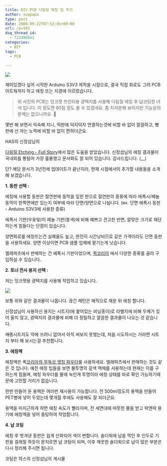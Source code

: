 ```yaml
---
title: DIY-PCB 다림질 에칭 팁 추가
author: suapapa
type: post
date: 2008-09-22T07:52:01+00:00
url: /p=103
dsq_thread_id:
  - 722490441
categories:
  - DIY
tags:
  - PCB

---
```

![](https://asset.homin.dev/blog/2008/09/diy_pcb.webp)

재미있겠다 싶어 시작한 Arduino S3V3 제작을 시점으로, 결국 직접 회로도 그려 PCB 아트웍까지 하고 에칭 뜨는 지경에 이르렀습니다.

> 위 사진의 PCB는 잉크젯 프린터용 광택지를 사용해 다림질 에칭 후 납코팅한 녀석 입니다. 이 정도면 90점 정도 줄 수 있겠네요. 좀 지저분해 보이지만 기능상의 문제는 없으니까요. 🙂

몇번 해 보면서 익숙해 지니, 떡판에 덕지덕지 연결하는것에 비할 바 없이 깔끔하고, 빵판에 선 까는 노력에 비할 바 없이 편하더군요.

HAS의 신정섭님의 

[다림질 Etching - Full Story](http://www.headphoneamp.co.kr/bbs/zboard.php?id=diy_sijosae&#038;page=1&#038;sn1=&#038;divpage=1&#038;sn=off&#038;ss=on&#038;sc=on&#038;select_arrange=headnum&#038;desc=asc&#038;no=236)에서 많은 도움을 받았습니다. 신정섭님의 애칭 결과물이 국내외를 통털어 가장 훌륭했고 문서화도 잘 되어 있습니다. 감사드립니다. (__)

단? 해당 문서가 3년전에 업데이트가 끝난지라, 현재 시점에서의 추가할 내용들을 소개해 보겠습니다.

**1. 동판 선택 :**

에칭에 사용할 동판은 절연판에 동막을 잎힌 판으로 절연판의 종류에 따라 에폭시/페놀 동막이 한쪽면에만 있는지 여부에 따라 단면/양면으로 나뉩니다. (ex. 단면 에폭시 동판 - Arduino S3V3에 사용한 종류)

에폭시 기판(우윳빛)이 페놀 기판(똥색)에 비해 예쁘고 견고한 반면, 알맞은 크기로 재단하는게 힘들다는 단점이 있습니다.

양면회로를 에칭뜨는건 실패율도 높고, 완전히 시간낭비므로 같은 가격이라도 단면 동판을 사용하세요. 양면 이상이면 PCB 샘플 업체에 맡기는게 낫습니다.

엘레파츠에서 판매하는 건 에폭시 기판이었으며, [퀵코리아](http://www.quick-korea.com/goods_list.php?Index=640) 에서 다양한 종류를 골라 구입하실 수 있습니다.

**2. 토너 전사 용지 선택 :**

저는 잉크젯용 광택지를 사용해 작업하고 있습니다.

![](https://asset.homin.dev/blog/2008/09/toner_transfer_with_glossy_paper.webp)

보통 위와 같은 결과물이 나옵니다. 끊긴 패턴은 매직으로 채운 뒤 에칭 합니다.

신정섭님이 사용하신 용지는 시트지(에 붙어있는 비닐종이)로 라벨지에 비해 두께가 있어 울지 않고, 광택지의 결과물에 비해 더 정밀하고 깔끔한 결과물이 나오는 것 같습니다.

<strike>개똥</strike>시트지도 약에 쓰려니 없어서 아직 써보지 못했는데, 처음 시도하시는 거라면 시트지 부터 해 보시는걸 추천합니다.

**3. 에칭액**

에칭액은 퀵[코리아의 무독성 엣칭 파우더](http://www.quick-korea.com/goods_detail.php?goodsIdx=2918)를 사용하세요. 엘레파츠에서 판매하는 것도 같은 것 입니다. 예전 에칭 팁들을 보면 불투명의 갈색 액체를 사용하는데 현재는 이를 구하는게 힘들며, 에칭 파우더를 물에 녹인게 투명이라 에칭 상태를 바로 확인 가능하기때문에 고민할 거리가 없습니다.

한번 만들어 둔 용액은 여러번 재사용이 가능합니다. 전 500ml정도의 용액을 만들어 PET병에 넣어 두었는데 몇개월 후에도 사용해도 잘 되더군요.

용액을 미지근하게 하면 에칭 속도가 빨라지며, 전 세면대에 따뜻한 물을 받고 락엔락 용기에 에칭엑을 넣어 중탕하여 작업합니다.

**4. 납 코팅**

에칭 후 벗겨낸 동판은 쉽게 산화되어 색이 변합니다. 솔더윅에 납을 먹인 후 인두로 기판을 걸래질 하듯이 문지르면 납 코팅이 되며, 이후 깨끗한 솔더윅으로 납이 많은 부분은 다시 정리해 주시면 됩니다.

코팅은 하스의 신정섭님의 게시물 [<br /> ](http://www.headphoneamp.co.kr/bbs/zboard.php?id=diy_sijosae&#038;page=1&#038;sn1=&#038;divpage=1&#038;sn=off&#038;ss=on&#038;sc=on&#038;keyword=%C4%DA%C6%C3&#038;select_arrange=headnum&#038;desc=asc&#038;no=138)